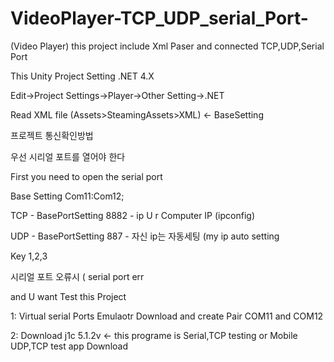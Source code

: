 # VideoPlayer-TCP_UDP_serial_Port-

(Video Player) 
this project include Xml Paser and connected TCP,UDP,Serial Port

This Unity Project Setting .NET 4.X

Edit->Project Settings->Player->Other Setting->.NET 

Read XML file (Assets>SteamingAssets>XML) <- BaseSetting

프로젝트 
통신확인방법

우선 시리얼 포트를 열어야 한다

First you need to open the serial port

Base Setting Com11:Com12;

TCP  - BasePortSetting 8882 - ip U r Computer IP (ipconfig)

UDP - BasePortSetting 887 - 자신 ip는 자동세팅 (my ip auto setting

Key 1,2,3 

시리얼 포트 오류시  ( serial port err

and U want Test this Project

1: Virtual serial Ports Emulaotr Download 
and create Pair COM11 and COM12

2: Download j1c 5.1.2v  <- this programe is Serial,TCP testing
or Mobile UDP,TCP test app 
Download

